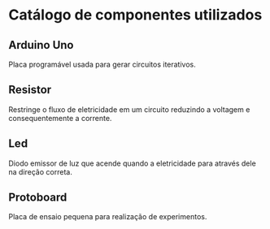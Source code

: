 # Catálogo de componentes utilizados

## Arduino Uno
Placa programável usada para gerar circuitos iterativos.

## Resistor
Restringe o fluxo de eletricidade em um circuito reduzindo a voltagem e consequentemente a corrente.

## Led
Diodo emissor de luz que acende quando a eletricidade para através dele na direção correta.

## Protoboard
Placa de ensaio pequena para realização de experimentos.

